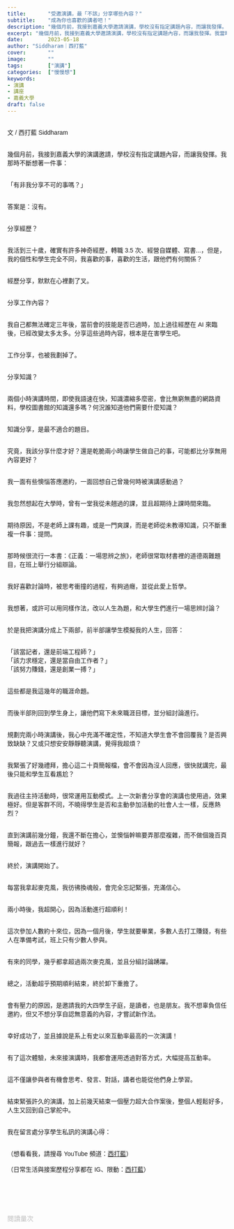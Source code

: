 ```yaml
---
title:       "受邀演講，最「不該」分享哪些內容？"
subtitle:    "成為你也喜歡的講者吧！"
description: "幾個月前，我接到嘉義大學邀請演講，學校沒有指定講題內容，而讓我發揮。我當時不斷想著一件事：..."
excerpt: "幾個月前，我接到嘉義大學邀請演講，學校沒有指定講題內容，而讓我發揮。我當時不斷想著一件事：..."
date:        2023-05-18
author: "Siddharam｜西打藍"
cover:       ""
image:       ""
tags:        ["演講"]
categories:  ["慢慢想"]
keywords:
- 演講
- 講座
- 嘉義大學
draft: false
---
```


<article style="font-family: 'Noto Sans TC', '微軟正黑體', sans-serif; font-weight: 300;">

<br>文 / 西打藍 Siddharam<br><br>

幾個月前，我接到嘉義大學的演講邀請，學校沒有指定講題內容，而讓我發揮。我那時不斷想著一件事：<br><br>

「有非我分享不可的事嗎？」<br><br>

答案是：沒有。<br><br>

分享經歷？<br><br>

我活到三十歲，確實有許多神奇經歷，轉職 3.5 次、經營自媒體、寫書...，但是，我的個性和學生完全不同，我喜歡的事，喜歡的生活，跟他們有何關係？<br><br>

經歷分享，默默在心裡劃了叉。<br><br>

分享工作內容？<br><br>

我自己都無法確定三年後，當前會的技能是否已過時，加上過往經歷在 AI 來臨後，已經改變太多太多。分享這些過時內容，根本是在害學生吧。<br><br>

工作分享，也被我劃掉了。<br><br>

分享知識？<br><br>

兩個小時演講時間，即使我語速在快，知識濃縮多麼密，會比無窮無盡的網路資料，學校圖書館的知識還多嗎？何況誰知道他們需要什麼知識？<br><br>

知識分享，是最不適合的題目。<br><br>

究竟，我該分享什麼才好？還是乾脆兩小時讓學生做自己的事，可能都比分享無用內容更好？<br><br>

我一面有些懊惱答應邀約，一面回想自己曾幾何時被演講感動過？<br><br>

我忽然想起在大學時，曾有一堂我從未翹過的課，並且超期待上課時間來臨。<br><br>

期待原因，不是老師上課有趣，或是一門爽課，而是老師從未教導知識，只不斷重複一件事：提問。<br><br>

那時候很流行一本書：《正義：一場思辨之旅》，老師很常取材書裡的道德兩難題目，在班上舉行分組辯論。<br><br>

我好喜歡討論時，被思考衝撞的過程，有夠過癮，並從此愛上哲學。<br><br>

我想著，或許可以用同樣作法，改以人生為題，和大學生們進行一場思辨討論？<br><br>

於是我把演講分成上下兩部，前半部讓學生模擬我的人生，回答：<br><br>

「該當記者，還是前端工程師？」<br>
「該力求穩定，還是當自由工作者？」<br>
「該努力賺錢，還是創業一搏？」<br><br>

這些都是我這幾年的職涯命題。<br><br>

而後半部則回到學生身上，讓他們寫下未來職涯目標，並分組討論進行。<br><br>

規劃完兩小時演講後，我心中充滿不確定性，不知道大學生會不會回覆我？是否興致缺缺？又或只想安安靜靜聽演講，覺得我超煩？<br><br>

我緊張了好幾禮拜，擔心這二十頁簡報檔，會不會因為沒人回應，很快就講完，最後只能和學生互看尷尬？<br><br>

我過往主持活動時，很常運用互動模式。上一次新書分享會的演講也使用過，效果極好。但是客群不同，不曉得學生是否和主動參加活動的社會人士一樣，反應熱烈？<br><br>

直到演講前幾分鐘，我還不斷在擔心，並懊惱幹嘛要弄那麼複雜，而不做個幾百頁簡報，跟過去一樣進行就好？<br><br>

終於，演講開始了。<br><br>

每當我拿起麥克風，我彷彿換魂般，會完全忘記緊張，充滿信心。<br><br>

兩小時後，我超開心，因為活動進行超順利！<br><br>

這次參加人數約十來位，因為一個月後，學生就要畢業，多數人去打工賺錢，有些人在準備考試，班上只有少數人參與。<br><br>

有來的同學，幾乎都拿超過兩次麥克風，並且分組討論踴躍。<br><br>

總之，活動超乎預期順利結束，終於卸下重擔了。<br><br>

會有壓力的原因，是邀請我的大四學生子庭，是讀者，也是朋友。我不想辜負信任邀約，但又不想分享自認無意義的內容，才嘗試新作法。<br><br>

幸好成功了，並且據說是系上有史以來互動率最高的一次演講！<br><br>

有了這次體驗，未來接演講時，我都會運用透過對答方式，大幅提高互動率。<br><br>

這不僅讓參與者有機會思考、發言、對話，講者也能從他們身上學習。<br><br>

結束緊張許久的演講，加上前幾天結束一個壓力超大合作案後，整個人輕鬆好多，人生又回到自己掌舵中。<br><br>

我在留言處分享學生私訊的演講心得：<br><br>



（想看看我，請搜尋 YouTube 頻道：<a href="https://www.youtube.com/@siddblue" target="_blank">西打藍</a>）<br><br>
（日常生活與接案歷程分享都在 IG、限動：<a href="https://www.instagram.com/sidd.blue/" target="_blank">西打藍</a>）<br><br>

<!-- <h3 class="article-h1-color"></h3><br> -->

<br><br><br>

</article>

<div style="color: #bfbfbf; font-size: 15px;" id="busuanzi_container_page_pv">
  閱讀量<span id="busuanzi_value_page_pv"></span>次
</div>

<script src="../../js/post.js"></script>
